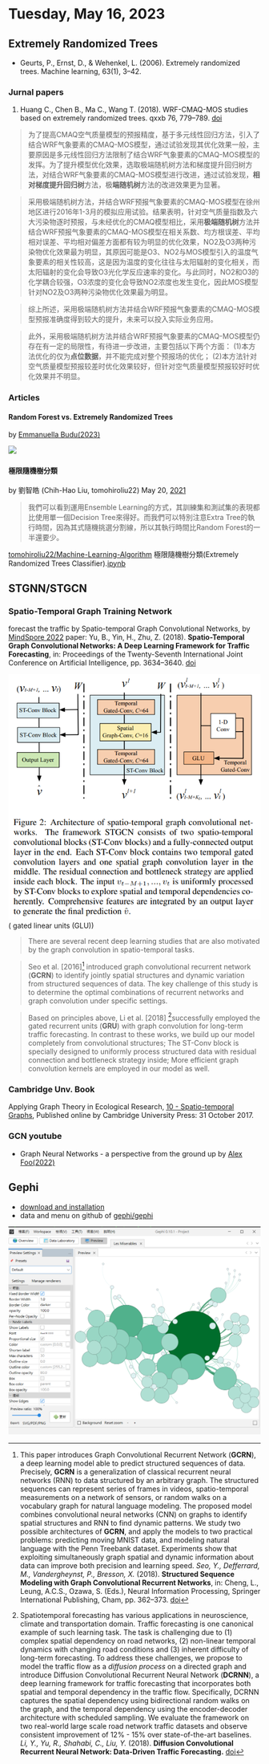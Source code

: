 # Tuesday, May 16, 2023

## Extremely Randomized Trees

- Geurts, P., Ernst, D., & Wehenkel, L. (2006). Extremely randomized trees. Machine learning, 63(1), 3–42.

### Jurnal papers

1. Huang C., Chen B., Ma C., Wang T. (2018). WRF-CMAQ-MOS studies based on extremely randomized trees. qxxb 76, 779–789. [doi](https://doi.org/10.11676/qxxb2018.036)
  > 为了提高CMAQ空气质量模型的预报精度，基于多元线性回归方法，引入了结合WRF气象要素的CMAQ-MOS模型，通过试验发现其优化效果一般，主要原因是多元线性回归方法限制了结合WRF气象要素的CMAQ-MOS模型的发挥。为了提升模型优化效果，选取极端随机树方法和梯度提升回归树方法，对结合WRF气象要素的CMAQ-MOS模型进行改进，通过试验发现，**相对梯度提升回归树**方法，极**端随机树**方法的改进效果更为显著。

  > 采用极端随机树方法，并结合WRF预报气象要素的CMAQ-MOS模型在徐州地区进行2016年1-3月的模拟应用试验。结果表明，针对空气质量指数及六大污染物逐时预报，与未经优化的CMAQ模型相比，采用**极端随机树**方法并结合WRF预报气象要素的CMAQ-MOS模型在相关系数、均方根误差、平均相对误差、平均相对偏差方面都有较为明显的优化效果，NO2及O3两种污染物优化效果最为明显，其原因可能是O3、NO2与MOS模型引入的温度气象要素的相关性较高，这是因为温度的变化往往与太阳辐射的变化相关，而太阳辐射的变化会导致O3光化学反应速率的变化。与此同时，NO2和O3的化学耦合较强，O3浓度的变化会导致NO2浓度也发生变化，因此MOS模型针对NO2及O3两种污染物优化效果最为明显。

  > 综上所述，采用极端随机树方法并结合WRF预报气象要素的CMAQ-MOS模型预报准确度得到较大的提升，未来可以投入实际业务应用。

  > 此外，采用极端随机树方法并结合WRF预报气象要素的CMAQ-MOS模型仍存在有一定的局限性，有待进一步改进，主要包括以下两个方面：
    (1)本方法优化的仅为**点位数据**，并不能完成对整个预报场的优化；
    (2)本方法针对空气质量模型预报较差时优化效果较好，但针对空气质量模型预报较好时优化效果并不明显。

### Articles

#### Random Forest vs. Extremely Randomized Trees

by [Emmanuella Budu(2023)](https://www.baeldung.com/cs/random-forest-vs-extremely-randomized-trees)

![](https://www.baeldung.com/wp-content/ql-cache/quicklatex.com-0368d32383552ae168838b357b70675a_l3.svg)

#### 極限隨機樹分類

by 劉智皓 (Chih-Hao Liu, tomohiroliu22) May 20, [2021](https://tomohiroliu22.medium.com/機器學習-學習筆記系列-38-極限隨機樹分類-extremely-randomized-trees-classifier-1fd3d8e31634)
> 我們可以看到運用Ensemble Learning的方式，其訓練集和測試集的表現都比使用單一個Decision Tree來得好。而我們可以特別注意Extra Tree的執行時間，因為其式隨機挑選分割線，所以其執行時間比Random Forest的一半還要少。

[tomohiroliu22/Machine-Learning-Algorithm](https://github.com/tomohiroliu22/Machine-Learning-Algorithm/tree/main)
極限隨機樹分類(Extremely Randomized Trees Classifier).[ipynb]()

## STGNN/STGCN

### Spatio-Temporal Graph Training Network

forecast the traffic by Spatio-temporal Graph Convolutional Networks, by [MindSpore 2022](https://www.mindspore.cn/graphlearning/docs/en/master/spatio_temporal_graph_training_STGCN.html)
paper: Yu, B., Yin, H., Zhu, Z. (2018). **Spatio-Temporal Graph Convolutional Networks: A Deep Learning Framework for Traffic Forecasting**, in: Proceedings of the Twenty-Seventh International Joint Conference on Artificial Intelligence, pp. 3634–3640. [doi](https://doi.org/10.24963/ijcai.2018/505)

![](../attachments/2023-05-16-10-02-16.png)
( gated linear units (GLU))

> There are several recent deep learning studies that are also motivated by the graph convolution in spatio-temporal tasks.
 
> Seo et al. [2016][^1] introduced graph convolutional recurrent network (**GCRN**) to identify jointly spatial structures and dynamic variation from structured sequences of data. The key challenge of this study is to determine the optimal combinations of recurrent networks and graph convolution under specific settings. 

> Based on principles above, Li et al. [2018] [^2]successfully employed the gated recurrent units (**GRU**) with graph convolution for long-term traffic forecasting. In contrast to these works, we build up our model completely from convolutional structures; The ST-Conv block is specially designed to uniformly process structured data with residual connection and bottleneck strategy inside; More efficient graph convolution kernels are employed in our model as well.

### Cambridge Unv. Book

Applying Graph Theory in Ecological Research, [10 - Spatio-temporal Graphs](https://www.cambridge.org/core/books/abs/applying-graph-theory-in-ecological-research/spatiotemporal-graphs/ED048111EDD5E344DC897C7D305069A5), Published online by Cambridge University Press:  31 October 2017.

### GCN youtube

- Graph Neural Networks - a perspective from the ground up by [Alex Foo(2022)](https://www.youtube.com/watch?v=GXhBEj1ZtE8)

[^1]: This paper introduces Graph Convolutional Recurrent Network (**GCRN**), a deep learning model able to predict structured sequences of data. Precisely, **GCRN** is a generalization of classical recurrent neural networks (RNN) to data structured by an arbitrary graph. The structured sequences can represent series of frames in videos, spatio-temporal measurements on a network of sensors, or random walks on a vocabulary graph for natural language modeling. The proposed model combines convolutional neural networks (CNN) on graphs to identify spatial structures and RNN to find dynamic patterns. We study two possible architectures of **GCRN**, and apply the models to two practical problems: predicting moving MNIST data, and modeling natural language with the Penn Treebank dataset. Experiments show that exploiting simultaneously graph spatial and dynamic information about data can improve both precision and learning speed. *Seo, Y., Defferrard, M., Vandergheynst, P., Bresson, X.* (2018). **Structured Sequence Modeling with Graph Convolutional Recurrent Networks**, in: Cheng, L., Leung, A.C.S., Ozawa, S. (Eds.), Neural Information Processing, Springer International Publishing, Cham, pp. 362–373. [doi](https://doi.org/10.1007/978-3-030-04167-0_33)


[^2]: Spatiotemporal forecasting has various applications in neuroscience, climate and transportation domain. Traffic forecasting is one canonical example of such learning task. The task is challenging due to (1) complex spatial dependency on road networks, (2) non-linear temporal dynamics with changing road conditions and (3) inherent difficulty of long-term forecasting. To address these challenges, we propose to model the traffic flow as a *diffusion process* on a directed graph and introduce Diffusion Convolutional Recurrent Neural Network (**DCRNN**), a deep learning framework for traffic forecasting that incorporates both spatial and temporal dependency in the traffic flow. Specifically, DCRNN captures the spatial dependency using bidirectional random walks on the graph, and the temporal dependency using the encoder-decoder architecture with scheduled sampling. We evaluate the framework on two real-world large scale road network traffic datasets and observe consistent improvement of 12% - 15% over state-of-the-art baselines. *Li, Y., Yu, R., Shahabi, C., Liu, Y.* (2018). **Diffusion Convolutional Recurrent Neural Network: Data-Driven Traffic Forecasting.** [doi](https://doi.org/10.48550/arXiv.1707.01926)

## Gephi

- [download and installation](https://gephi.org/users/download/)
- data and menu on github of [gephi/gephi](https://github.com/gephi/gephi/wiki/Datasets)

![](../attachments/2023-05-16-12-09-50.png)